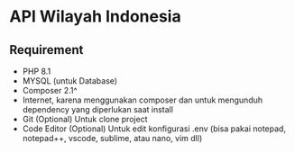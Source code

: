 # API Wilayah Indonesia

## Requirement
- PHP 8.1
- MYSQL (untuk Database)
- Composer 2.1^
- Internet, karena menggunakan composer dan untuk mengunduh dependency yang diperlukan saat install
- Git (Optional) Untuk clone project
- Code Editor (Optional) Untuk edit konfigurasi .env (bisa pakai notepad, notepad++, vscode, sublime, atau nano, vim dll)


